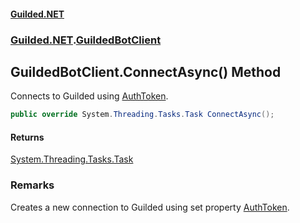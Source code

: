 
#### [Guilded.NET](index 'index')
### [Guilded.NET](index#Guilded_NET 'Guilded.NET').[GuildedBotClient](GuildedBotClient 'Guilded.NET.GuildedBotClient')
## GuildedBotClient.ConnectAsync() Method
Connects to Guilded using [AuthToken](GuildedBotClient_AuthToken 'Guilded.NET.GuildedBotClient.AuthToken').  
```csharp
public override System.Threading.Tasks.Task ConnectAsync();
```

#### Returns
[System.Threading.Tasks.Task](https://docs.microsoft.com/en-us/dotnet/api/System.Threading.Tasks.Task 'System.Threading.Tasks.Task')  
### Remarks
Creates a new connection to Guilded using set property [AuthToken](GuildedBotClient_AuthToken 'Guilded.NET.GuildedBotClient.AuthToken').  
